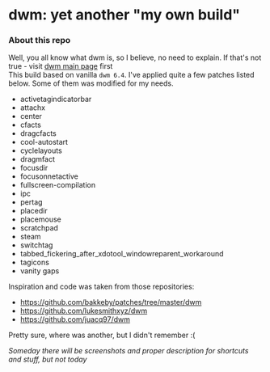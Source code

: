 # dwm: yet another "my own build"

### About this repo  

Well, you all know what dwm is, so I believe, no need to explain. If that's not true - visit [dwm main page](https://dwm.suckless.org) first  
This build based on vanilla ```dwm 6.4```. I've applied quite a few patches listed below. Some of them was modified for my needs. 

* activetagindicatorbar
* attachx
* center
* cfacts
* dragcfacts
* cool-autostart
* cyclelayouts
* dragmfact
* focusdir
* focusonnetactive
* fullscreen-compilation
* ipc
* pertag
* placedir
* placemouse
* scratchpad
* steam
* switchtag
* tabbed_fickering_after_xdotool_windowreparent_workaround
* tagicons
* vanity gaps

Inspiration and code was taken from those repositories:
* https://github.com/bakkeby/patches/tree/master/dwm
* https://github.com/lukesmithxyz/dwm
* https://github.com/juacq97/dwm

Pretty sure, where was another, but I didn't remember :(

*Someday there will be screenshots and proper description for shortcuts and stuff, but not today*
